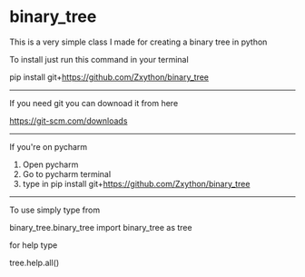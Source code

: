 # binary_tree
This is a very simple class I made for creating a binary tree in python

To install just run this command in your terminal

  pip install git+https://github.com/Zxython/binary_tree
  
-----------------------------------------------------------------------
If you need git you can downoad it from here

  https://git-scm.com/downloads

-----------------------------------------------------------------------

If you're on pycharm
1) Open pycharm
2) Go to pycharm terminal
3) type in pip install git+https://github.com/Zxython/binary_tree

-----------------------------------------------------------------------

To use simply type from 

binary_tree.binary_tree import binary_tree as tree

for help type

tree.help.all()
